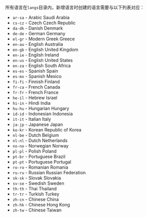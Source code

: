 所有语言在`langs`目录内，新增语言时创建的语言需要与以下列表对应：

- `ar-sa` - Arabic Saudi Arabia
- `cs-cz` - Czech Czech Republic
- `da-dk` - Danish Denmark
- `de-de` - German Germany
- `el-gr` - Modern Greek Greece
- `en-au` - English Australia
- `en-gb` - English United Kingdom
- `en-ie` - English Ireland
- `en-us` - English United States
- `en-za` - English South Africa
- `es-es` - Spanish Spain
- `es-mx` - Spanish Mexico
- `fi-fi` - Finnish Finland
- `fr-ca` - French Canada
- `fr-fr` - French France
- `he-il` - Hebrew Israel
- `hi-in` - Hindi India
- `hu-hu` - Hungarian Hungary
- `id-id` - Indonesian Indonesia
- `it-it` - Italian Italy
- `ja-jp` - Japanese Japan
- `ko-kr` - Korean Republic of Korea
- `nl-be` - Dutch Belgium
- `nl-nl` - Dutch Netherlands
- `no-no` - Norwegian Norway
- `pl-pl` - Polish Poland
- `pt-br` - Portuguese Brazil
- `pt-pt` - Portuguese Portugal
- `ro-ro` - Romanian Romania
- `ru-ru` - Russian Russian Federation
- `sk-sk` - Slovak Slovakia
- `sv-se` - Swedish Sweden
- `th-th` - Thai Thailand
- `tr-tr` - Turkish Turkey
- `zh-cn` - Chinese China
- `zh-hk` - Chinese Hong Kong
- `zh-tw` - Chinese Taiwan
